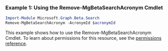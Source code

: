 ### Example 1: Using the Remove-MgBetaSearchAcronym Cmdlet
```powershell
Import-Module Microsoft.Graph.Beta.Search
Remove-MgBetaSearchAcronym -AcronymId $acronymId
```
This example shows how to use the Remove-MgBetaSearchAcronym Cmdlet.
To learn about permissions for this resource, see the [permissions reference](/graph/permissions-reference).
